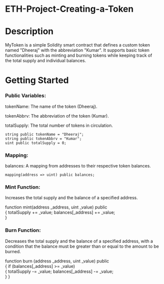 # ETH-Project-Creating-a-Token
# Description
MyToken is a simple Solidity smart contract that defines a custom token named "Dheeraj" with the abbreviation "Kumar". It supports basic token functionalities such as minting and burning tokens while keeping track of the total supply and individual balances.
# Getting Started
### Public Variables:

tokenName: The name of the token (Dheeraj).

tokenAbbrv: The abbreviation of the token (Kumar).

totalSupply: The total number of tokens in circulation.

    string public tokenName = "Dheeraj";
    string public tokenAbbrv = "Kumar";
    uint public totalSupply = 0;

### Mapping:
balances: A mapping from addresses to their respective token balances.

    mapping(address => uint) public balances; 

### Mint Function:
Increases the total supply and the balance of a specified address.

function mint(address _address, uint _value) public  
    {
    totalSupply += _value;
    balances[_address] += _value;             
    }

### Burn Function:
Decreases the total supply and the balance of a specified address, with a condition that the balance must be greater than or equal to the amount to be burned.

function burn (address _address, uint _value) public  
    {
        if (balances[_address] >= _value)                 
        {
          totalSupply -= _value;
          balances[_address] -= _value;                  
        }
    }



